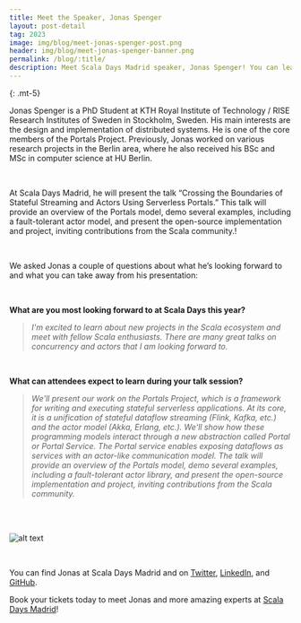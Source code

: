 ```yaml
---
title: Meet the Speaker, Jonas Spenger
layout: post-detail
tag: 2023
image: img/blog/meet-jonas-spenger-post.png
header: img/blog/meet-jonas-spenger-banner.png
permalink: /blog/:title/
description: Meet Scala Days Madrid speaker, Jonas Spenger! You can learn more about this speaker before meeting him in Madrid this September.
---
```

{: .mt-5}

Jonas Spenger is a PhD Student at KTH Royal Institute of Technology / RISE Research Institutes of Sweden in Stockholm, Sweden. His main interests are the design and implementation of distributed systems. He is one of the core members of the Portals Project. Previously, Jonas worked on various research projects in the Berlin area, where he also received his BSc and MSc in computer science at HU Berlin.

<br>

At Scala Days Madrid, he will present the talk “Crossing the Boundaries of Stateful Streaming and Actors Using Serverless Portals.” This talk will provide an overview of the Portals model, demo several examples, including a fault-tolerant actor model, and present the open-source implementation and project, inviting contributions from the Scala community.!

<br>

We asked Jonas a couple of questions about what he’s looking forward to and what you can take away from his presentation: 

<br>

**What are you most looking forward to at Scala Days this year?** 
<br>

> *I'm excited to learn about new projects in the Scala ecosystem and meet with fellow Scala enthusiasts. There are many great talks on concurrency and actors that I am looking forward to.*

<br>

**What can attendees expect to learn during your talk session?**
<br>

> *We'll present our work on the Portals Project, which is a framework for writing and executing stateful serverless applications. At its core, it is a unification of stateful dataflow streaming (Flink, Kafka, etc.) and the actor model (Akka, Erlang, etc.). We'll show how these programming models interact through a new abstraction called Portal or Portal Service. The Portal service enables exposing dataflows as services with an actor-like communication model. The talk will provide an overview of the Portals model, demo several examples, including a fault-tolerant actor library, and present the open-source implementation and project, inviting contributions from the Scala community.*

<br>


<br>

![alt text](/img/assets/madrid/talks/SpeakerCard-JonasSpenger-1920x1080.png)

<br>

You can find Jonas at Scala Days Madrid and on [Twitter](https://twitter.com/JonasSpenger), [LinkedIn](https://www.linkedin.com/in/jonasspenger), and [GitHub](https://github.com/jonasspenger).
<br>

Book your tickets today to meet Jonas and more amazing experts at [Scala Days Madrid](https://scaladays.org/madrid-2023/)!
